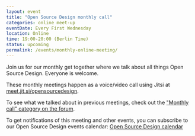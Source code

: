 ```yaml
---
layout: event
title: "Open Source Design monthly call"
categories: online meet-up
eventDate: Every First Wednesday
location: Online
time: 19:00-20:00 (Berlin Time)
status: upcoming
permalink: /events/monthly-online-meeting/
---
```


Join us for our monthly get together where we talk about all things Open Source Design. Everyone is welcome.

These monthly meetings happen as a voice/video call using Jitsi at [meet.jit.si/opensourcedesign](https://meet.jit.si/opensourcedesign).

To see what we talked about in previous meetings, check out the ["Monthly call" category on the forum](https://discourse.opensourcedesign.net/c/meta/monthly-call).

To get notifications of this meeting and other events, you can subscribe to our Open Source Design events calendar: [Open Source Design calendar](https://cloud.opensourcedesign.net/apps/calendar/p/CqJYyXyYsFqfPsfr)
